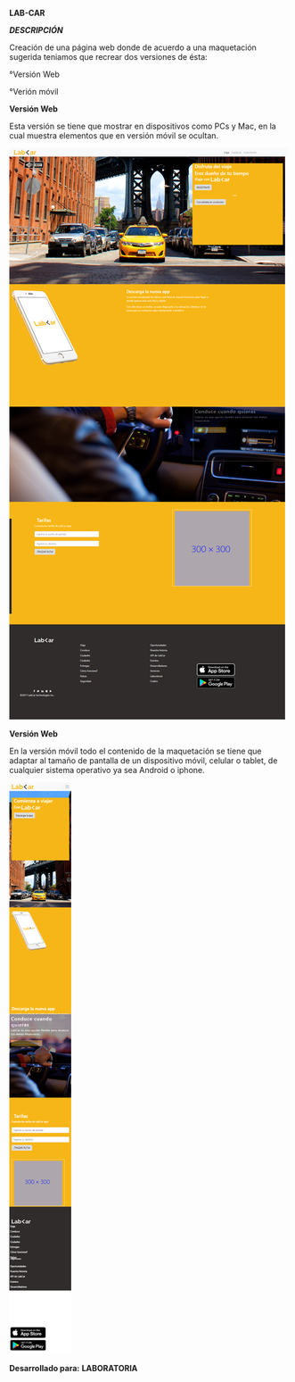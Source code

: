 **LAB-CAR**

***DESCRIPCIÓN***

Creación de una página web donde de acuerdo a una maquetación  sugerida teniamos que recrear dos versiones de ésta:

°Versión Web

°Verión móvil

****Versión Web****

Esta versión se tiene que mostrar en dispositivos como PCs y Mac, en la cual muestra elementos que en versión móvil se ocultan.

  ![versión Web](assets/images/appweb.png)

****Versión Web****

En la versión móvil todo el contenido de la maquetación se tiene que adaptar al tamaño de pantalla de un dispositivo móvil, celular o tablet, de cualquier sistema operativo ya sea Android o  iphone.

![wesión Web](assets/images/appmovil.png)


**Desarrollado para:**
**LABORATORIA**
